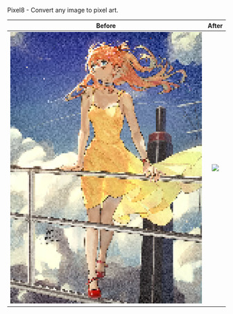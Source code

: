 Pixel8 - Convert any image to pixel art.

Before                     |  After
:-------------------------:|:-------------------------:
![](assets/output/asuka_pixel.png)  |  ![](https://assets/asuk.jpeg)

